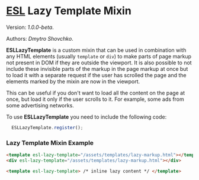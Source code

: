 # [ESL](../../../) Lazy Template Mixin

Version: *1.0.0-beta*.

Authors: *Dmytro Shovchko*.

<a name="intro"></a>

**ESLLazyTemplate** is a custom mixin that can be used in combination with any HTML elements (usually `template` or `div`) to make parts of page markup not present in DOM if they are outside the viewport. It is also possible to not include these invisible parts of the markup in the page markup at once but to load it with a separate request if the user has scrolled the page and the elements marked by the mixin are now in the viewport.

This can be useful if you don't want to load all the content on the page at once, but load it only if the user scrolls to it. For example, some ads from some advertising networks.

To use **ESLLazyTemplate** you need to include the following code:
```js
  ESLLazyTemplate.register();
```

### Lazy Template Mixin Example

```html
<template esl-lazy-template="/assets/templates/lazy-markup.html"></template>
<div esl-lazy-template="/assets/templates/lazy-markup.html"></div>

<template esl-lazy-template> /* inline lazy content */ </template>
```
